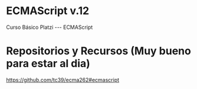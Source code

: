 # ECMAScript v.12
Curso Básico Platzi --- ECMAScript

# Repositorios y Recursos (Muy bueno para estar al dia)
https://github.com/tc39/ecma262#ecmascript
